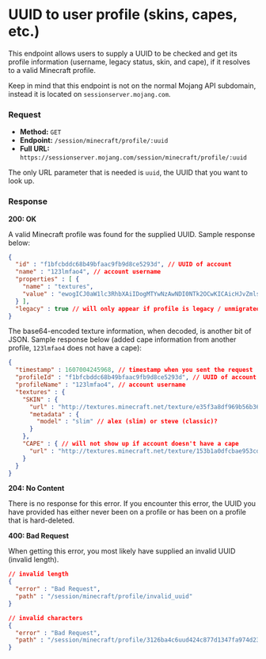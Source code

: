 # UUID to user profile (skins, capes, etc.)
This endpoint allows users to supply a UUID to be checked and get its profile information (username, legacy status, skin, and cape), if it resolves to a valid Minecraft profile.

Keep in mind that this endpoint is not on the normal Mojang API subdomain, instead it is located on `sessionserver.mojang.com`.

### Request
- **Method:** `GET`
- **Endpoint:** `/session/minecraft/profile/:uuid`
- **Full URL:** `https://sessionserver.mojang.com/session/minecraft/profile/:uuid`

The only URL parameter that is needed is `uuid`, the UUID that you want to look up.

### Response
**200: OK**

A valid Minecraft profile was found for the supplied UUID. Sample response below:

```json
{
  "id" : "f1bfcbddc68b49bfaac9fb9d8ce5293d", // UUID of account
  "name" : "123lmfao4", // account username
  "properties" : [ {
    "name" : "textures",
    "value" : "ewogICJ0aW1lc3RhbXAiIDogMTYwNzAwNDI0NTk2OCwKICAicHJvZmlsZUlkIiA6ICJmMWJmY2JkZGM2OGI0OWJmYWFjOWZiOWQ4Y2U1MjkzZCIsCiAgInByb2ZpbGVOYW1lIiA6ICIxMjNsbWZhbzQiLAogICJ0ZXh0dXJlcyIgOiB7CiAgICAiU0tJTiIgOiB7CiAgICAgICJ1cmwiIDogImh0dHA6Ly90ZXh0dXJlcy5taW5lY3JhZnQubmV0L3RleHR1cmUvZTM1ZjNhOGRmOTY5YjU2YjM2ZjlhYTYwYTczNmEyZjkwNjFkZTRjY2YwZmU5NjU3ZDZjOWJjMDJkNzdiZmQ3ZSIsCiAgICAgICJtZXRhZGF0YSIgOiB7CiAgICAgICAgIm1vZGVsIiA6ICJzbGltIgogICAgICB9CiAgICB9CiAgfQp9" // base64-encoded texture information
  } ],
  "legacy" : true // will only appear if profile is legacy / unmigrated (2010-2012). if profile is migrated this just won't show up
}
```

The base64-encoded texture information, when decoded, is another bit of JSON. Sample response below (added cape information from another profile, `123lmfao4` does not have a cape):

```json
{
  "timestamp" : 1607004245968, // timestamp when you sent the request
  "profileId" : "f1bfcbddc68b49bfaac9fb9d8ce5293d", // UUID of account
  "profileName" : "123lmfao4", // account username
  "textures" : {
    "SKIN" : {
      "url" : "http://textures.minecraft.net/texture/e35f3a8df969b56b36f9aa60a736a2f9061de4ccf0fe9657d6c9bc02d77bfd7e", // skin URL
      "metadata" : {
        "model" : "slim" // alex (slim) or steve (classic)?
      }
    },
    "CAPE" : { // will not show up if account doesn't have a cape
      "url" : "http://textures.minecraft.net/texture/153b1a0dfcbae953cdeb6f2c2bf6bf79943239b1372780da44bcbb29273131da" // cape URL
    }
  }
}
```

**204: No Content**

There is no response for this error. If you encounter this error, the UUID you have provided has either never been on a profile or has been on a profile that is hard-deleted.

**400: Bad Request**

When getting this error, you most likely have supplied an invalid UUID (invalid length).

```json
// invalid length
{
  "error" : "Bad Request",
  "path" : "/session/minecraft/profile/invalid_uuid"
}

// invalid characters
{
  "error" : "Bad Request",
  "path" : "/session/minecraft/profile/3126ba4c6uud424c877d1347fa974d23"
}
```
